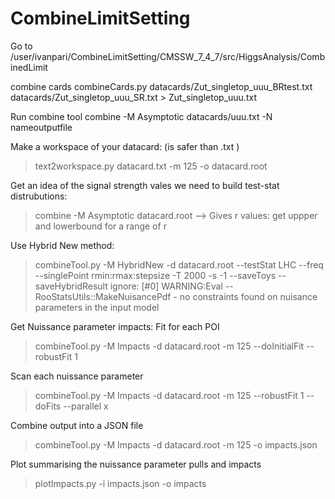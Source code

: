 # CombineLimitSetting


Go to 
 /user/ivanpari/CombineLimitSetting/CMSSW_7_4_7/src/HiggsAnalysis/CombinedLimit
 
 combine cards
 combineCards.py datacards/Zut_singletop_uuu_BRtest.txt datacards/Zut_singletop_uuu_SR.txt > Zut_singletop_uuu.txt

 
 
 Run combine tool 
 combine -M Asymptotic datacards/uuu.txt -N nameoutputfile



Make a workspace of your datacard: (is safer than .txt )
 > text2workspace.py datacard.txt -m 125 -o datacard.root
 


Get an idea of the signal strength vales we need to build test-stat distrubutions: 
 > combine -M Asymptotic datacard.root   --> Gives r values: get uppper and lowerbound  for a range of r
 
Use Hybrid New method: 
  > combineTool.py -M HybridNew -d datacard.root --testStat LHC --freq --singlePoint rmin:rmax:stepsize -T 2000 -s -1 --saveToys --saveHybridResult 
  ignore: [#0] WARNING:Eval -- RooStatsUtils::MakeNuisancePdf - no constraints found on nuisance parameters in the input model
  
Get Nuissance parameter impacts: 
   Fit for each POI 
   > combineTool.py -M Impacts -d datacard.root -m 125 --doInitialFit --robustFit 1
  
  Scan each nuissance parameter
   > combineTool.py -M Impacts -d datacard.root -m 125 --robustFit 1 --doFits --parallel x
   
   Combine output into a JSON file
   > combineTool.py -M Impacts -d datacard.root -m 125 -o impacts.json
  
  Plot summarising the nuissance parameter pulls and impacts
   > plotImpacts.py -i impacts.json -o impacts
   
   
   
 
 
